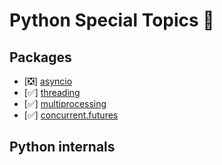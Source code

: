 # Python Special Topics 🐍

## Packages

- [❎] [asyncio](https://docs.python.org/3/library/asyncio.html)
- [✅] [threading](https://docs.python.org/3/library/threading.html)
- [✅] [multiprocessing](https://docs.python.org/3/library/multiprocessing.html)
- [✅] [concurrent.futures](https://docs.python.org/3/library/concurrent.futures.html) 

## Python internals


